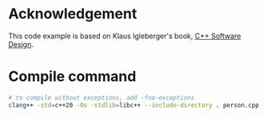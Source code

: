 # Acknowledgement

This code example is based on Klaus Igleberger's book, [C++ Software Design](https://www.amazon.com/Software-Design-Principles-Patterns-High-Quality/dp/1098113160?&_encoding=UTF8&tag=sandordargo-20&linkCode=ur2&linkId=e9b6f64671aac55ff52ecfd91e137d6e&camp=1789&creative=9325). 

# Compile command

```sh
# to compile without exceptions, add -fno-exceptions
clang++ -std=c++20 -Os -stdlib=libc++ --include-directory . person.cpp main.cpp -o main
```